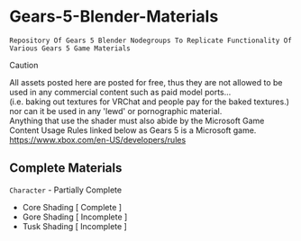 # Gears-5-Blender-Materials
```
Repository Of Gears 5 Blender Nodegroups To Replicate Functionality Of Various Gears 5 Game Materials
```
> [!CAUTION]
> All assets posted here are posted for free, thus they are not allowed to be used in any commercial content such as paid model ports...<br>
(i.e. baking out textures for VRChat and people pay for the baked textures.) nor can it be used in any 'lewd' or pornographic material.<br>
Anything that use the shader must also abide by the Microsoft Game Content Usage Rules linked below as Gears 5 is a Microsoft game.<br>
https://www.xbox.com/en-US/developers/rules

## Complete Materials
`Character` - Partially Complete
- Core Shading [ Complete ]
- Gore Shading [ Incomplete ]
- Tusk Shading [ Incomplete ]
